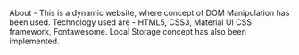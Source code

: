 About - This is a dynamic website, where concept of DOM Manipulation has been used. Technology used are - HTML5, CSS3, Material UI CSS framework, Fontawesome. Local Storage concept has also been implemented.